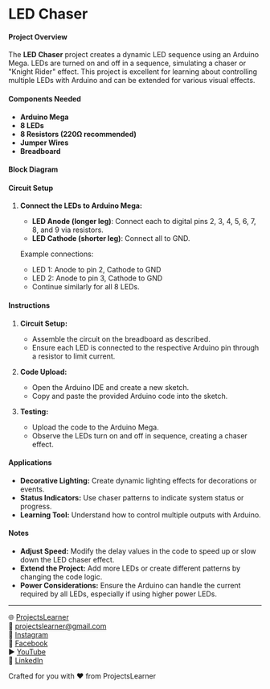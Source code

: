 # LED Chaser

#### Project Overview

The **LED Chaser** project creates a dynamic LED sequence using an Arduino Mega. LEDs are turned on and off in a sequence, simulating a chaser or "Knight Rider" effect. This project is excellent for learning about controlling multiple LEDs with Arduino and can be extended for various visual effects.

#### Components Needed

- **Arduino Mega**
- **8 LEDs**
- **8 Resistors (220Ω recommended)**
- **Jumper Wires**
- **Breadboard**

#### Block Diagram


#### Circuit Setup

1. **Connect the LEDs to Arduino Mega:**
   - **LED Anode (longer leg)**: Connect each to digital pins 2, 3, 4, 5, 6, 7, 8, and 9 via resistors.
   - **LED Cathode (shorter leg)**: Connect all to GND.

   Example connections:
   - LED 1: Anode to pin 2, Cathode to GND
   - LED 2: Anode to pin 3, Cathode to GND
   - Continue similarly for all 8 LEDs.

#### Instructions

1. **Circuit Setup:**
   - Assemble the circuit on the breadboard as described.
   - Ensure each LED is connected to the respective Arduino pin through a resistor to limit current.

2. **Code Upload:**
   - Open the Arduino IDE and create a new sketch.
   - Copy and paste the provided Arduino code into the sketch.

3. **Testing:**
   - Upload the code to the Arduino Mega.
   - Observe the LEDs turn on and off in sequence, creating a chaser effect.

#### Applications

- **Decorative Lighting:** Create dynamic lighting effects for decorations or events.
- **Status Indicators:** Use chaser patterns to indicate system status or progress.
- **Learning Tool:** Understand how to control multiple outputs with Arduino.

#### Notes

- **Adjust Speed:** Modify the delay values in the code to speed up or slow down the LED chaser effect.
- **Extend the Project:** Add more LEDs or create different patterns by changing the code logic.
- **Power Considerations:** Ensure the Arduino can handle the current required by all LEDs, especially if using higher power LEDs.

---

🌐 [ProjectsLearner](https://projectslearner.com/learn/arduino-mega-led-chaser)  
📧 [projectslearner@gmail.com](mailto:projectslearner@gmail.com)  
📸 [Instagram](https://www.instagram.com/projectslearner/)  
📘 [Facebook](https://www.facebook.com/projectslearner)  
▶️ [YouTube](https://www.youtube.com/@ProjectsLearner)  
📘 [LinkedIn](https://www.linkedin.com/in/projectslearner)  

Crafted for you with ❤️ from ProjectsLearner